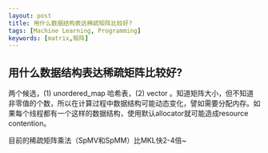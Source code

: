 ```yaml
---
layout: post
title: 用什么数据结构表达稀疏矩阵比较好?
tags: [Machine Learning, Programming]
keywords: [matrix,矩阵]
---
```


用什么数据结构表达稀疏矩阵比较好?
----------------------------------


两个候选，(1) unordered_map 哈希表，(2) vector 。知道矩阵大小，但不知道非零值的个数，所以在计算过程中数据结构可能动态变化，譬如需要分配内存。如果每个线程都有一个这样的数据结构，使用默认allocator就可能造成resource contention。

目前的稀疏矩阵乘法（SpMV和SpMM）比MKL快2-4倍~ 

